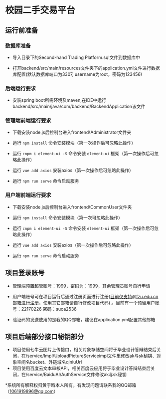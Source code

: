 # 校园二手交易平台

## 运行前准备

### 数据库准备
* 导入目录下的Second-hand Trading Platform.sql文件到数据库中

* 打开backend/src/main/resources文件夹下的application.yml文件进行数据库配置(默认数据库端口为3307, username为root，密码为123456)

### 后端运行要求
* 安装spring boot所需环境及maven,在IDE中运行backend/src/main/java/com/backend/BackendApplication该文件

### 管理端前端运行要求
* 下载安装node.js后控制台进入frontend\Administrator文件夹

* 运行 `npm install` 命令安装模块（第一次操作后可忽略此操作）

* 运行 `cnpm i element-ui -S` 命令安装 `element-ui` 框架（第一次操作后可忽略此操作）

* 运行 `vue add axios` 安装axios（第一次操作后可忽略此操作）

* 运行 `npm run serve` 命令启动服务

### 用户端前端运行要求
* 下载安装node.js后控制台进入frontend\CommonUser文件夹

* 运行 `npm install` 命令安装模块（第一次可忽略此操作）

* 运行 `cnpm i element-ui -S` 命令安装 `element-ui` 框架（第一次操作后可忽略此操作）

* 运行 `vue add axios` 安装axios（第一次操作后可忽略此操作）

* 运行 `npm run serve` 命令启动服务

## 项目登录账号
* 管理端预置超管账号：1999，密码为：1999，其余管理员账号自行申请

* 用户端账号可在项目运行后通过注册页面进行注册(目前仅支持@fzu.edu.cn邮箱进行注册，使用其它邮箱请自行修改项目代码) 。目前有一个预留用户账号：22170226 密码：suoa2536

* 验证码的发送使用的是我的QQ邮箱，建议在application.yml配置其他邮箱

## 项目后端部分接口秘钥部分
* 项目使用七牛云图片上传接口，相关对象存储空间将于毕业设计答辩结束后关闭，在/service/Impl/UploadPictureServiceimpl文件里修改ak与sk秘钥、对象空间名bucket、外链域名qiniuUrl
* 项目使用百度云文本审核API，相关百度云应用将于毕业设计答辩结束后关闭，在/service/BaiduAI/AuthService文件修改ak与sk秘钥

*系统所有解释权归黄于晗本人所有，有发现问题请联系我的QQ邮箱（1061919896@qq.com）
